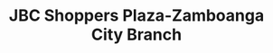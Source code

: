 ---
title: "JBC Shoppers Plaza-Zamboanga City Branch"
url: /zamboanga-city/jbc-shoppers-plaza-zamboanga-city-branch/
shop: Haushaltsgeräte
---